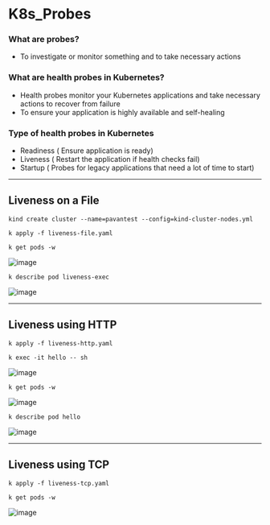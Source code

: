 # K8s_Probes

### What are probes?
- To investigate or monitor something and to take necessary actions

### What are health probes in Kubernetes?
- Health probes monitor your Kubernetes applications and take necessary actions to recover from failure
- To ensure your application is highly available and self-healing

### Type of health probes in Kubernetes
- Readiness ( Ensure application is ready)
- Liveness ( Restart the application if health checks fail)
- Startup ( Probes for legacy applications that need a lot of time to start)

---
## Liveness on a File

`kind create cluster --name=pavantest --config=kind-cluster-nodes.yml` 

`k apply -f liveness-file.yaml`

`k get pods -w`

![image](https://github.com/user-attachments/assets/d92032be-b14b-414b-a5a6-c19f76a568b6)

`k describe pod liveness-exec`

![image](https://github.com/user-attachments/assets/a0b75b00-9cfc-46b5-8d84-7de0cd02db5f)

---

## Liveness using HTTP

`k apply -f liveness-http.yaml`

`k exec -it hello -- sh`

![image](https://github.com/user-attachments/assets/c4773245-c247-4f00-884f-406a32989cf6)

`k get pods -w`

![image](https://github.com/user-attachments/assets/0a411981-b6c6-483b-a0f2-946d2048ac87)

`k describe pod hello`

![image](https://github.com/user-attachments/assets/95054c9b-111e-4d60-9102-6358d080f072)

---

## Liveness using TCP


`k apply -f liveness-tcp.yaml`

`k get pods -w`

![image](https://github.com/user-attachments/assets/610d1b10-c075-4c6f-8853-f67272616af5)


